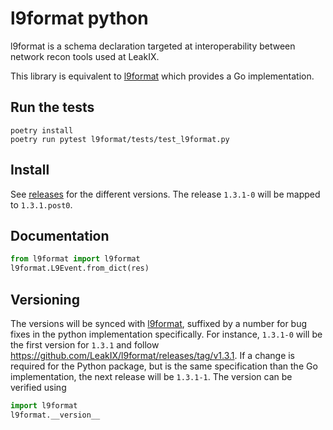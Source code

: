 l9format python
===================

l9format is a schema declaration targeted at interoperability between network
recon tools used at LeakIX.

This library is equivalent to [l9format](https://github.com/leakix/l9format)
which provides a Go implementation.

## Run the tests


```
poetry install
poetry run pytest l9format/tests/test_l9format.py
```

## Install

See [releases](https://github.com/LeakIX/l9format-python/releases/) for the
different versions.
The release `1.3.1-0` will be mapped to `1.3.1.post0`.

## Documentation

```python
from l9format import l9format
l9format.L9Event.from_dict(res)
```

## Versioning

The versions will be synced with [l9format](https://github.com/leakix/l9format),
suffixed by a number for bug fixes in the python implementation specifically.
For instance, `1.3.1-0` will be the first version for `1.3.1` and follow
https://github.com/LeakIX/l9format/releases/tag/v1.3.1. If a change is required
for the Python package, but is the same specification than the Go
implementation, the next release will be `1.3.1-1`.
The version can be verified using

```python
import l9format
l9format.__version__
```
